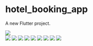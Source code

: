 # hotel_booking_app
A new Flutter project.

<div>
<img src="https://github.com/e-khalifa/Apeiron-HotelBookingApp/blob/main/assets/UI/ApeironApp.gif">
<div>

<div>
<img src="https://github.com/e-khalifa/Apeiron-HotelBookingApp/blob/main/assets/UI/splashScreen.JPG">
<img src="https://github.com/e-khalifa/Apeiron-HotelBookingApp/blob/main/assets/UI/Home1.JPG">
<img src="https://github.com/e-khalifa/Apeiron-HotelBookingApp/blob/main/assets/UI/Home2.JPG">
<img src="https://github.com/e-khalifa/Apeiron-HotelBookingApp/blob/main/assets/UI/error1.JPG">
<img src="https://github.com/e-khalifa/Apeiron-HotelBookingApp/blob/main/assets/UI/error2.JPG">
<img src="https://github.com/e-khalifa/Apeiron-HotelBookingApp/blob/main/assets/UI/rooms.JPG">
<img src="https://github.com/e-khalifa/Apeiron-HotelBookingApp/blob/main/assets/UI/roomChosen.JPG">
<img src="https://github.com/e-khalifa/Apeiron-HotelBookingApp/blob/main/assets/UI/roomBooked.JPG">
<img src="https://github.com/e-khalifa/Apeiron-HotelBookingApp/blob/main/assets/UI/noRoomsAvailable.JPG">
<div>
